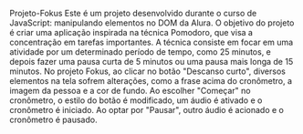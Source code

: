 Projeto-Fokus
Este é um projeto desenvolvido durante o curso de JavaScript: manipulando elementos no DOM da Alura. O objetivo do projeto é criar uma aplicação inspirada na técnica Pomodoro, que visa a concentração em tarefas importantes. A técnica consiste em focar em uma atividade por um determinado período de tempo, como 25 minutos, e depois fazer uma pausa curta de 5 minutos ou uma pausa mais longa de 15 minutos. No projeto Fokus, ao clicar no botão "Descanso curto", diversos elementos na tela sofrem alterações, como a frase acima do cronômetro, a imagem da pessoa e a cor de fundo. Ao escolher "Começar" no cronômetro, o estilo do botão é modificado, um áudio é ativado e o cronômetro é iniciado. Ao optar por "Pausar", outro áudio é acionado e o cronômetro é pausado.
